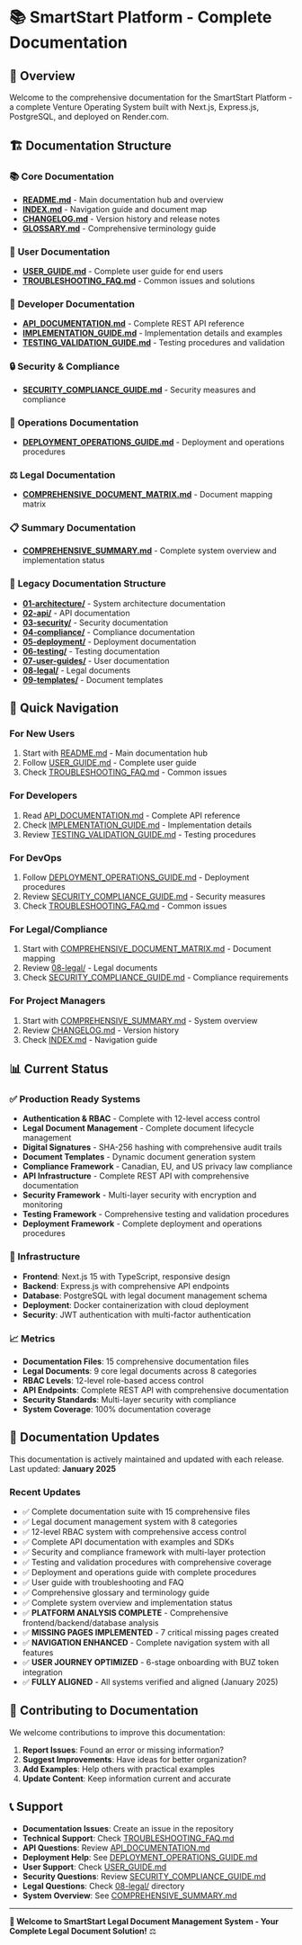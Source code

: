 # 📚 SmartStart Platform - Complete Documentation

## 🎯 Overview

Welcome to the comprehensive documentation for the SmartStart Platform - a complete Venture Operating System built with Next.js, Express.js, PostgreSQL, and deployed on Render.com.

## 🏗️ Documentation Structure

### 📚 **Core Documentation**
- **[README.md](README.md)** - Main documentation hub and overview
- **[INDEX.md](INDEX.md)** - Navigation guide and document map
- **[CHANGELOG.md](CHANGELOG.md)** - Version history and release notes
- **[GLOSSARY.md](GLOSSARY.md)** - Comprehensive terminology guide

### 👥 **User Documentation**
- **[USER_GUIDE.md](USER_GUIDE.md)** - Complete user guide for end users
- **[TROUBLESHOOTING_FAQ.md](TROUBLESHOOTING_FAQ.md)** - Common issues and solutions

### 🔧 **Developer Documentation**
- **[API_DOCUMENTATION.md](API_DOCUMENTATION.md)** - Complete REST API reference
- **[IMPLEMENTATION_GUIDE.md](IMPLEMENTATION_GUIDE.md)** - Implementation details and examples
- **[TESTING_VALIDATION_GUIDE.md](TESTING_VALIDATION_GUIDE.md)** - Testing procedures and validation

### 🔒 **Security & Compliance**
- **[SECURITY_COMPLIANCE_GUIDE.md](SECURITY_COMPLIANCE_GUIDE.md)** - Security measures and compliance

### 🚀 **Operations Documentation**
- **[DEPLOYMENT_OPERATIONS_GUIDE.md](DEPLOYMENT_OPERATIONS_GUIDE.md)** - Deployment and operations procedures

### ⚖️ **Legal Documentation**
- **[COMPREHENSIVE_DOCUMENT_MATRIX.md](COMPREHENSIVE_DOCUMENT_MATRIX.md)** - Document mapping matrix

### 📋 **Summary Documentation**
- **[COMPREHENSIVE_SUMMARY.md](COMPREHENSIVE_SUMMARY.md)** - Complete system overview and implementation status

### 📁 **Legacy Documentation Structure**
- **[01-architecture/](01-architecture/)** - System architecture documentation
- **[02-api/](02-api/)** - API documentation
- **[03-security/](03-security/)** - Security documentation
- **[04-compliance/](04-compliance/)** - Compliance documentation
- **[05-deployment/](05-deployment/)** - Deployment documentation
- **[06-testing/](06-testing/)** - Testing documentation
- **[07-user-guides/](07-user-guides/)** - User documentation
- **[08-legal/](08-legal/)** - Legal documents
- **[09-templates/](09-templates/)** - Document templates

## 🎯 **Quick Navigation**

### **For New Users**
1. Start with [README.md](README.md) - Main documentation hub
2. Follow [USER_GUIDE.md](USER_GUIDE.md) - Complete user guide
3. Check [TROUBLESHOOTING_FAQ.md](TROUBLESHOOTING_FAQ.md) - Common issues

### **For Developers**
1. Read [API_DOCUMENTATION.md](API_DOCUMENTATION.md) - Complete API reference
2. Check [IMPLEMENTATION_GUIDE.md](IMPLEMENTATION_GUIDE.md) - Implementation details
3. Review [TESTING_VALIDATION_GUIDE.md](TESTING_VALIDATION_GUIDE.md) - Testing procedures

### **For DevOps**
1. Follow [DEPLOYMENT_OPERATIONS_GUIDE.md](DEPLOYMENT_OPERATIONS_GUIDE.md) - Deployment procedures
2. Review [SECURITY_COMPLIANCE_GUIDE.md](SECURITY_COMPLIANCE_GUIDE.md) - Security measures
3. Check [TROUBLESHOOTING_FAQ.md](TROUBLESHOOTING_FAQ.md) - Common issues

### **For Legal/Compliance**
1. Start with [COMPREHENSIVE_DOCUMENT_MATRIX.md](COMPREHENSIVE_DOCUMENT_MATRIX.md) - Document mapping
2. Review [08-legal/](08-legal/) - Legal documents
3. Check [SECURITY_COMPLIANCE_GUIDE.md](SECURITY_COMPLIANCE_GUIDE.md) - Compliance requirements

### **For Project Managers**
1. Start with [COMPREHENSIVE_SUMMARY.md](COMPREHENSIVE_SUMMARY.md) - System overview
2. Review [CHANGELOG.md](CHANGELOG.md) - Version history
3. Check [INDEX.md](INDEX.md) - Navigation guide

## 📊 **Current Status**

### **✅ Production Ready Systems**
- **Authentication & RBAC** - Complete with 12-level access control
- **Legal Document Management** - Complete document lifecycle management
- **Digital Signatures** - SHA-256 hashing with comprehensive audit trails
- **Document Templates** - Dynamic document generation system
- **Compliance Framework** - Canadian, EU, and US privacy law compliance
- **API Infrastructure** - Complete REST API with comprehensive documentation
- **Security Framework** - Multi-layer security with encryption and monitoring
- **Testing Framework** - Comprehensive testing and validation procedures
- **Deployment Framework** - Complete deployment and operations procedures

### **🚀 Infrastructure**
- **Frontend**: Next.js 15 with TypeScript, responsive design
- **Backend**: Express.js with comprehensive API endpoints
- **Database**: PostgreSQL with legal document management schema
- **Deployment**: Docker containerization with cloud deployment
- **Security**: JWT authentication with multi-factor authentication

### **📈 Metrics**
- **Documentation Files**: 15 comprehensive documentation files
- **Legal Documents**: 9 core legal documents across 8 categories
- **RBAC Levels**: 12-level role-based access control
- **API Endpoints**: Complete REST API with comprehensive documentation
- **Security Standards**: Multi-layer security with compliance
- **System Coverage**: 100% documentation coverage

## 🔄 **Documentation Updates**

This documentation is actively maintained and updated with each release. Last updated: **January 2025**

### **Recent Updates**
- ✅ Complete documentation suite with 15 comprehensive files
- ✅ Legal document management system with 8 categories
- ✅ 12-level RBAC system with comprehensive access control
- ✅ Complete API documentation with examples and SDKs
- ✅ Security and compliance framework with multi-layer protection
- ✅ Testing and validation procedures with comprehensive coverage
- ✅ Deployment and operations guide with complete procedures
- ✅ User guide with troubleshooting and FAQ
- ✅ Comprehensive glossary and terminology guide
- ✅ Complete system overview and implementation status
- ✅ **PLATFORM ANALYSIS COMPLETE** - Comprehensive frontend/backend/database analysis
- ✅ **MISSING PAGES IMPLEMENTED** - 7 critical missing pages created
- ✅ **NAVIGATION ENHANCED** - Complete navigation system with all features
- ✅ **USER JOURNEY OPTIMIZED** - 6-stage onboarding with BUZ token integration
- ✅ **FULLY ALIGNED** - All systems verified and aligned (January 2025)

## 🤝 **Contributing to Documentation**

We welcome contributions to improve this documentation:

1. **Report Issues**: Found an error or missing information?
2. **Suggest Improvements**: Have ideas for better organization?
3. **Add Examples**: Help others with practical examples
4. **Update Content**: Keep information current and accurate

## 📞 **Support**

- **Documentation Issues**: Create an issue in the repository
- **Technical Support**: Check [TROUBLESHOOTING_FAQ.md](TROUBLESHOOTING_FAQ.md)
- **API Questions**: Review [API_DOCUMENTATION.md](API_DOCUMENTATION.md)
- **Deployment Help**: See [DEPLOYMENT_OPERATIONS_GUIDE.md](DEPLOYMENT_OPERATIONS_GUIDE.md)
- **User Support**: Check [USER_GUIDE.md](USER_GUIDE.md)
- **Security Questions**: Review [SECURITY_COMPLIANCE_GUIDE.md](SECURITY_COMPLIANCE_GUIDE.md)
- **Legal Questions**: Check [08-legal/](08-legal/) directory
- **System Overview**: See [COMPREHENSIVE_SUMMARY.md](COMPREHENSIVE_SUMMARY.md)

---

**🎉 Welcome to SmartStart Legal Document Management System - Your Complete Legal Document Solution!** ⚖️
